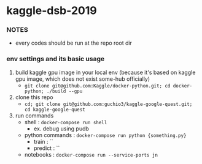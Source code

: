 # kaggle-dsb-2019
### NOTES
 - every codes should be run at the repo root dir


### env settings and its basic usage
 1. build kaggle gpu image in your local env (because it's based on kaggle gpu image, which does not exist some-hub officially)
     - `git clone git@github.com:Kaggle/docker-python.git; cd docker-python; ./build --gpu` 
 1. clone this repo
     - `cd; git clone git@github.com:guchio3/kaggle-google-quest.git; cd kaggle-google-quest`
 1. run commands
     - shell           : `docker-compose run shell`
         - ex. debug using pudb
     - python commands : `docker-compose run python {something.py}`
         - train : ``
         - predict : ``
     - notebooks       : `docker-compose run --service-ports jn`
